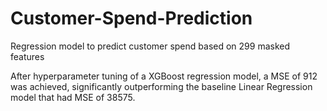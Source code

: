 # Customer-Spend-Prediction
Regression model to predict customer spend based on 299 masked features

After hyperparameter tuning of a XGBoost regression model, a MSE of 912 was achieved, significantly outperforming the baseline Linear Regression model that had MSE of 38575.
